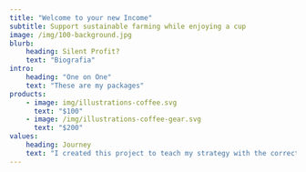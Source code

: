 ```yaml
---
title: "Welcome to your new Income"
subtitle: Support sustainable farming while enjoying a cup
image: /img/100-background.jpg
blurb:
    heading: Silent Profit?
    text: "Biografia"
intro:
    heading: "One on One"
    text: "These are my packages"
products:
    - image: img/illustrations-coffee.svg
      text: "$100"
    - image: /img/illustrations-coffee-gear.svg
      text: "$200"
values:
    heading: Journey
    text: "I created this project to teach my strategy with the correct knowledge to understand the market behavior .... after analyzing all the available information outside."
---
```


